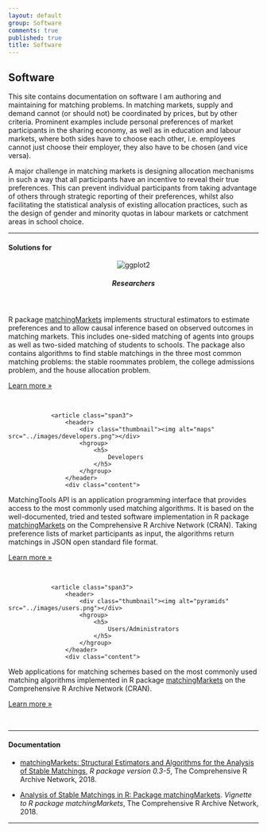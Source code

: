 ```yaml
---
layout: default
group: Software
comments: true
published: true
title: Software
---
```




## Software

This site contains documentation on software I am authoring and maintaining for matching problems. In matching markets, supply and demand cannot (or should not) be coordinated by prices, but by other criteria. Prominent examples include personal preferences of market participants in the sharing economy, as well as in education and labour markets, where both sides have to choose each other, i.e. employees cannot just choose their employer, they also have to be chosen (and vice versa). 

A major challenge in matching markets is designing allocation mechanisms in such a way that all participants have an incentive to reveal their true preferences. This can prevent individual participants from taking advantage of others through strategic reporting of their preferences, whilst also facilitating the statistical analysis of existing allocation practices, such as the design of gender and minority quotas in labour markets or catchment areas in school choice.


***

#### Solutions for

<p> </p>

<footer class="row-fluid">
				<article class="span3">
					<header>
						<div class="thumbnail"><img alt="ggplot2" src="../images/researchers.png"></div>
						<hgroup>
							<h5>
								Researchers
							</h5>
						</hgroup>
					</header>
					<div class="content">
<p>R package <a href="https://cran.r-project.org/package=matchingMarkets">matchingMarkets</a> implements structural estimators to estimate preferences and to allow causal inference based on observed outcomes in matching markets. This includes one-sided matching of agents into groups as well as two-sided matching of students to schools. The package also contains algorithms to find stable matchings in the three most common matching problems: the stable roommates problem, the college admissions problem, and the house allocation problem.
</p>
					</div>
					<footer>
						<p><a href="https://matchingmarkets.org" class="btn">Learn more &raquo;</a></p>
						<br>
					</footer>
				</article><!--/span-->



				<article class="span3">
					<header>
						<div class="thumbnail"><img alt="maps" src="../images/developers.png"></div>
						<hgroup>
							<h5>
								Developers
							</h5>
						</hgroup>
					</header>
					<div class="content">
<p>MatchingTools API is an application programming interface that provides access to the most commonly used matching algorithms. It is based on the well-documented, tried and tested software implementation in R package <a href="https://cran.r-project.org/package=matchingMarkets">matchingMarkets</a> on the Comprehensive R Archive Network (CRAN). Taking preference lists of market participants as input, the algorithms return matchings in JSON open standard file format. <!--The documentation below is written using the OpenAPI/Swagger specification.-->
</p>
					</div>
					<footer>
						<p><a href="https://matchingtools.com" class="btn">Learn more &raquo;</a></p>
						<br>
					</footer>
				</article><!--/span-->



				<article class="span3">
					<header>
						<div class="thumbnail"><img alt="pyramids" src="../images/users.png"></div>
						<hgroup>
							<h5>
								Users/Administrators
							</h5>
						</hgroup>
					</header>
					<div class="content">
<p>Web applications for matching schemes based on the most commonly used matching algorithms implemented in R package <a href="https://cran.r-project.org/package=matchingMarkets">matchingMarkets</a> on the Comprehensive R Archive Network (CRAN).
</p>
					</div>
					<footer>
						<p><a href="https://github.com/svengiegerich/kitamatch" class="btn">Learn more &raquo;</a></p>
						<br>
					</footer>
				</article><!--/span-->




</footer>







***

#### Documentation

<p> </p>

- [matchingMarkets: Structural Estimators and Algorithms for the Analysis of Stable Matchings](https://cran.r-project.org/web/packages/matchingMarkets/matchingMarkets.pdf), *R package version 0.3-5*, The Comprehensive R Archive Network, 2018.

- [Analysis of Stable Matchings in R: Package matchingMarkets](https://cran.r-project.org/web/packages/matchingMarkets/vignettes/matching.pdf). *Vignette to R package matchingMarkets*, The Comprehensive R Archive Network, 2018. 

***


